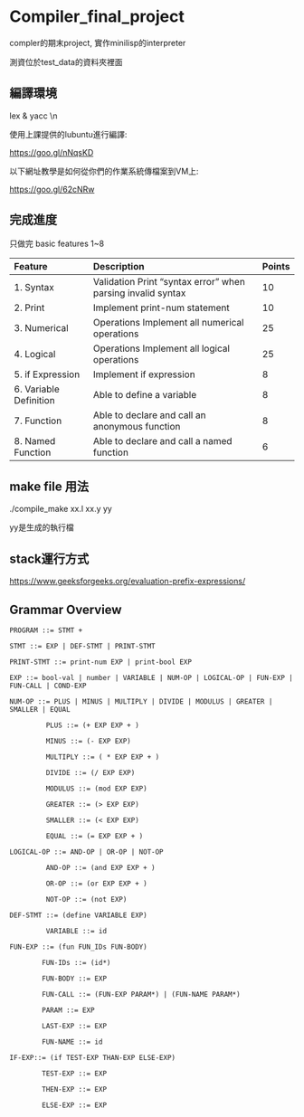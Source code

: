 # Compiler_final_project


compler的期末project, 實作minilisp的interpreter

測資位於test_data的資料夾裡面

## 編譯環境 
lex & yacc \n

使用上課提供的lubuntu進行編譯:

https://goo.gl/nNqsKD

以下網址教學是如何從你們的作業系統傳檔案到VM上:

https://goo.gl/62cNRw

## 完成進度
只做完 basic features 1~8


|   Feature   | Description |   Points   |
|:--------|:------|:-----------|
|  1. Syntax                  |   Validation Print “syntax error” when parsing invalid syntax   |  10  |
|  2. Print                   |   Implement print-num statement                                 |  10  |
|  3. Numerical               |   Operations Implement all numerical operations                 |  25  |
|  4. Logical                 |   Operations Implement all logical operations                   | 25 |
|  5. if Expression           |  Implement if expression                                        | 8 |
|  6. Variable Definition     |   Able to define a variable                                     |  8  |
|  7. Function                |  Able to declare and call an anonymous function                 |  8  |
|  8. Named Function          |   Able to declare and call a named function                     |  6  |


## make file 用法
./compile_make xx.l xx.y yy

yy是生成的執行檔



## stack運行方式


https://www.geeksforgeeks.org/evaluation-prefix-expressions/


## Grammar Overview

<pre><code>PROGRAM ::= STMT +

STMT ::= EXP | DEF-STMT | PRINT-STMT

PRINT-STMT ::= print-num EXP | print-bool EXP

EXP ::= bool-val | number | VARIABLE | NUM-OP | LOGICAL-OP | FUN-EXP | FUN-CALL | COND-EXP

NUM-OP ::= PLUS | MINUS | MULTIPLY | DIVIDE | MODULUS | GREATER | SMALLER | EQUAL
      
         PLUS ::= (+ EXP EXP + )

         MINUS ::= (- EXP EXP)
       
         MULTIPLY ::= ( * EXP EXP + )
       
         DIVIDE ::= (/ EXP EXP)
       
         MODULUS ::= (mod EXP EXP)
       
         GREATER ::= (> EXP EXP)
       
         SMALLER ::= (< EXP EXP)
       
         EQUAL ::= (= EXP EXP + )
       
LOGICAL-OP ::= AND-OP | OR-OP | NOT-OP

         AND-OP ::= (and EXP EXP + )

         OR-OP ::= (or EXP EXP + )
       
         NOT-OP ::= (not EXP)
       
DEF-STMT ::= (define VARIABLE EXP)

         VARIABLE ::= id
         
FUN-EXP ::= (fun FUN_IDs FUN-BODY)
        
        FUN-IDs ::= (id*)

        FUN-BODY ::= EXP

        FUN-CALL ::= (FUN-EXP PARAM*) | (FUN-NAME PARAM*)

        PARAM ::= EXP
        
        LAST-EXP ::= EXP

        FUN-NAME ::= id

IF-EXP::= (if TEST-EXP THAN-EXP ELSE-EXP)

        TEST-EXP ::= EXP

        THEN-EXP ::= EXP

        ELSE-EXP ::= EXP
</code></pre>
